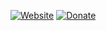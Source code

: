 [![Website](https://img.shields.io/badge/website-f9edc9?style=for-the-badge)](https://www.teunjojo.com)
[![Donate](https://img.shields.io/badge/Donate-yellow?style=for-the-badge)](https://www.paypal.com/donate/?hosted_button_id=U9YA79HDTWTZW)
